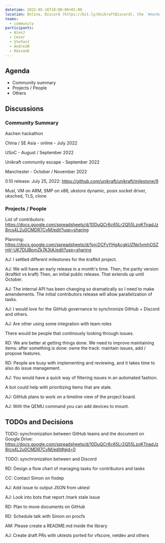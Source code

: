 ```yaml
---
datetime: 2022-05-16T10:00:00+01:00
location: Online, Discord (https://bit.ly/UnikraftDiscord), the `#monkey-business` voice channel
teams:
  - community
participants:
  - AlexJ
  - Cezar
  - ȘtefanJ
  - AndreiM
  - RăzvanD
---
```


## Agenda

* Community summary
* Projects / People
* Others

## Discussions

### Community Summary

Aachen hackathon

China / SE Asia - online - July 2022

USoC - August / September 2022

Unikraft community escape - September 2022

Manchester - October / November 2022

0.10 release: July 25, 2022: https://github.com/unikraft/unikraft/milestone/9

Musl, VM on ARM, SMP on x86, ukstore dynamic, posix socket driver, uksched, TLS, clone

### Projects / People

List of contributors: https://docs.google.com/spreadsheets/d/10DuQCr6c65Lr2Q55LzoKTnadJz8rcs4L2u0CMDR7CvM/edit?usp=sharing

Planning: https://docs.google.com/spreadsheets/d/1ojcDCFvYHgAcgkUZNp1vmhOSZmV-UK7DUBpmZk7A3tA/edit?usp=sharing

AJ: I settled different milestones for the kraftkit project.

AJ: We will have an early release in a month's time.
Then, the parity version (kraftkit vs kraft)
Then, an initial public release.
That extends up until October.

AJ: The internal API has been changing so dramatically so I need to make amendements.
The initial contributors release will allow parallelization of tasks.

AJ: I would love for the GitHub governance to synchronize GitHub + Discord and others.

AJ: Are other using some integration with team roles

There would be people that continously looking through issues.

RD: We are better at getting things done.
We need to improve maintaining items: after something is done: owne the track: maintain issues, add / propose features.

RD: People are busy with implementing and reviewing, and it takes time to also do issue management.

AJ: You would have a quick way of filtering issues in an automated fashion.

A bot could help with prioritizing items that are stale.

AJ: GitHub plans to work on a timeline view of the project board.

AJ: With the QEMU command you can add devices to mount.

## TODOs and Decisions

TODO: synchronization between GitHub teams and the document on Google Drive: https://docs.google.com/spreadsheets/d/10DuQCr6c65Lr2Q55LzoKTnadJz8rcs4L2u0CMDR7CvM/edit#gid=0

TODO: synchronization between and Discord

RD: Design a flow chart of managing tasks for contributors and tasks

CC: Contact Simon on fixdep

AJ: Add issue to output JSON from uktest

AJ: Look into bots that report /mark stale issue

RD: Plan to move documents on GitHub

RD: Schedule talk with Simon on procfs

AM: Please create a README.md inside the library

AJ: Create draft PRs with uktests ported for vfscore, netdev and others
